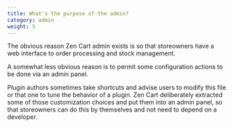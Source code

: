 ```yaml
---
title: What's the purpose of the admin? 
category: admin
weight: 5
---
```


The obvious reason Zen Cart admin exists is so that storeowners have a web interface to order processing and stock management.

A somewhat less obvious reason is to permit some configuration actions to be done via an admin panel.  

Plugin authors sometimes take shortcuts and advise users to modify this file or that one to tune the behavior of a plugin.  Zen Cart deliberately extracted some of those customization choices and put them into an admin panel, so that storeowners can do this by themselves and not need to depend on a developer. 

